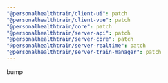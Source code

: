 ```yaml
---
"@personalhealthtrain/client-ui": patch
"@personalhealthtrain/client-vue": patch
"@personalhealthtrain/core": patch
"@personalhealthtrain/server-api": patch
"@personalhealthtrain/server-core": patch
"@personalhealthtrain/server-realtime": patch
"@personalhealthtrain/server-train-manager": patch
---
```


bump
